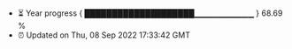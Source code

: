 - ⏳ Year progress { ████████████████████▁▁▁▁▁▁▁▁▁▁ } 68.69 %
- ⏰ Updated on Thu, 08 Sep 2022 17:33:42 GMT

